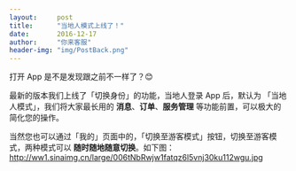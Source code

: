 ```yaml
---
layout:     post
title:      "当地人模式上线了！"
date:       2016-12-17
author:     "你来客服"
header-img: "img/PostBack.png"
---
```


打开 App 是不是发现跟之前不一样了？😊

最新的版本我们上线了「切换身份」的功能，当地人登录 App 后，默认为 「当地人模式」，我们将大家最长用的 **消息**、**订单**、**服务管理** 等功能前置，可以极大的简化您的操作。

当然您也可以通过「我的」页面中的，「切换至游客模式」按钮，切换至游客模式，两种模式可以 **随时随地随意切换**。如下图：
http://ww1.sinaimg.cn/large/006tNbRwjw1fatqz6l5vnj30ku112wgu.jpg